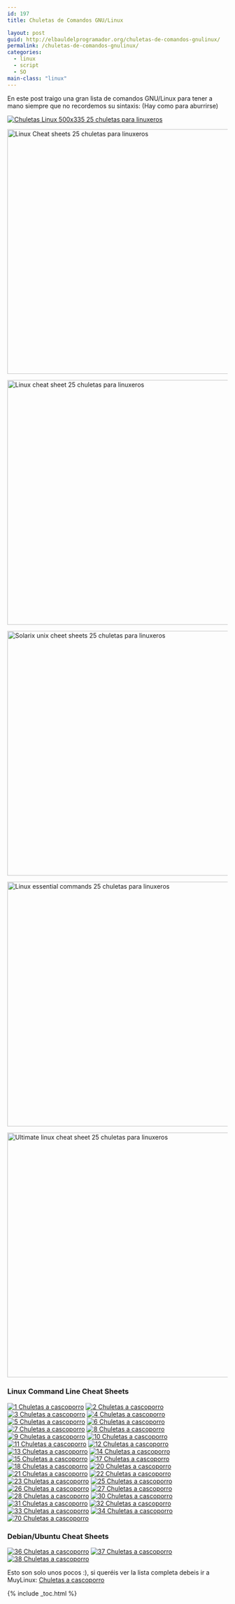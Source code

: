 ```yaml
---
id: 197
title: Chuletas de Comandos GNU/Linux

layout: post
guid: http://elbauldelprogramador.org/chuletas-de-comandos-gnulinux/
permalink: /chuletas-de-comandos-gnulinux/
categories:
  - linux
  - script
  - SO
main-class: "linux"
---
```

<div class="icoso">
</div>

En este post traigo una gran lista de comandos GNU/Linux para tener a mano siempre que no recordemos su sintaxis: (Hay como para aburrirse)


<!--ad-->

[<img  title="Chuletas Linux" src="http://www.muylinux.com/assets/img/2009/10/Chuletas-Linux-500x335.jpg" alt="Chuletas Linux 500x335 25 chuletas para linuxeros"  />][1]

<a href="http://files.fosswire.com/2007/08/fwunixref.pdf" target="_blank"><img class="aligncenter" style="width: 560px;" title="Linux Cheat Sheets" src="https://lh4.ggpht.com/_aVtbdMo1J34/SuF8zBeSIII/AAAAAAAACBk/KHhhymZj7LY/Linux-Cheat-sheets.png" alt="Linux Cheat sheets 25 chuletas para linuxeros" /></a>

<a href="http://www.digilife.be/quickreferences/QRC/The%20One%20Page%20Linux%20Manual.pdf" target="_blank"><img class="aligncenter" style="width: 560px;" title="Linux Cheat Sheets" src="https://lh3.ggpht.com/_aVtbdMo1J34/SuF9rZXMLtI/AAAAAAAACBw/0SciY4iDaM8/Linux-cheat-sheet.png" alt="Linux cheat sheet 25 chuletas para linuxeros" /></a>

<a href="http://www.rain.org/%7Emkummel/unix.html" target="_blank"><img class="aligncenter" style="width: 560px;" title="Unix Cheat Sheets" src="https://lh5.ggpht.com/_aVtbdMo1J34/SuF_Xub99yI/AAAAAAAACB4/sRCV9W6117o/Solarix-unix-cheet-sheets.png" alt="Solarix unix cheet sheets 25 chuletas para linuxeros" /></a>

<a href="http://www.unixguide.net/linux/linuxshortcuts.shtml" target="_blank"><img class="aligncenter" style="width: 560px;" title="Linux Shortcuts and Commands" src="https://lh4.ggpht.com/_aVtbdMo1J34/SuF_zgFYEAI/AAAAAAAACB8/21NeK1xc0fA/Linux-essential-commands.png" alt="Linux essential commands 25 chuletas para linuxeros" /></a>

<a href="http://www.tuxfiles.org/linuxhelp/linuxcommands.html" target="_blank"><img class="aligncenter" style="width: 560px;" title="Linux Cheat Sheets" src="https://lh4.ggpht.com/_aVtbdMo1J34/SuGAjso052I/AAAAAAAACCA/EzwoUoDstuE/Ultimate-linux-cheat-sheet.png" alt="Ultimate linux cheat sheet 25 chuletas para linuxeros" /></a></p>

### Linux Command Line Cheat Sheets

[![1 Chuletas a cascoporro][2]][3] [![2 Chuletas a cascoporro][4]][5] [![3 Chuletas a cascoporro][6]][7] [![4 Chuletas a cascoporro][8]][9] [![5 Chuletas a cascoporro][10]][11] [![6 Chuletas a cascoporro][12]][13] [![7 Chuletas a cascoporro][14]][15] [![8 Chuletas a cascoporro][16]][17] [![9 Chuletas a cascoporro][18]][19] [![10 Chuletas a cascoporro][20]][21] [![11 Chuletas a cascoporro][22]][23] [![12 Chuletas a cascoporro][24]][25] [![13 Chuletas a cascoporro][26]][27] [![14 Chuletas a cascoporro][28]][29] [![15 Chuletas a cascoporro][30]][31] [![17 Chuletas a cascoporro][32]][33] [![18 Chuletas a cascoporro][34]][35] [![20 Chuletas a cascoporro][36]][37] [![21 Chuletas a cascoporro][38]][39] [![22 Chuletas a cascoporro][40]][41] [![23 Chuletas a cascoporro][42]][43] [![25 Chuletas a cascoporro][44]][45] [![26 Chuletas a cascoporro][46]][47] [![27 Chuletas a cascoporro][48]][49] [![28 Chuletas a cascoporro][50]][51] [![30 Chuletas a cascoporro][52]][53] [![31 Chuletas a cascoporro][54]][55] [![32 Chuletas a cascoporro][56]][57] [![33 Chuletas a cascoporro][58]][59] [![34 Chuletas a cascoporro][60]][61] [![70 Chuletas a cascoporro][62]][63]

### Debian/Ubuntu Cheat Sheets

[![36 Chuletas a cascoporro][64]][65] [![37 Chuletas a cascoporro][66]][67] [![38 Chuletas a cascoporro][68]][69]

Esto son solo unos pocos :), si queréis ver la lista completa debeis ir a MuyLinux: [Chuletas a cascoporro][70]</p>



 [1]: http://www.muylinux.com/assets/img/2009/10/Chuletas-Linux.jpg
 [2]: http://www.scottklarr.com/media/cheatsheets/linux/1.jpg "Chuletas a cascoporro"
 [3]: http://columbia.edu/%7Ethl2102/linuxrefcard.pdf
 [4]: http://www.scottklarr.com/media/cheatsheets/linux/2.jpg "Chuletas a cascoporro"
 [5]: http://www.tuxfiles.org/linuxhelp/linuxcommands.html
 [6]: http://www.scottklarr.com/media/cheatsheets/linux/3.jpg "Chuletas a cascoporro"
 [7]: http://www.redhat.com/docs/manuals/linux/RHL-6.2-Manual/getting-started-guide/ch-doslinux.html
 [8]: http://www.scottklarr.com/media/cheatsheets/linux/4.jpg "Chuletas a cascoporro"
 [9]: http://theory.chem.umn.edu/%7Emayaan/command.html
 [10]: http://www.scottklarr.com/media/cheatsheets/linux/5.jpg "Chuletas a cascoporro"
 [11]: http://www.linuxhelp.net/guides/cheats/
 [12]: http://www.scottklarr.com/media/cheatsheets/linux/6.jpg "Chuletas a cascoporro"
 [13]: http://www.digilife.be/quickreferences/QRC/The%20One%20Page%20Linux%20Manual.pdf
 [14]: http://www.scottklarr.com/media/cheatsheets/linux/7.jpg "Chuletas a cascoporro"
 [15]: http://www.digilife.be/quickreferences/QRC/Linux%20Security%20Quick%20Reference%20Guide.pdf
 [16]: http://www.scottklarr.com/media/cheatsheets/linux/8.jpg "Chuletas a cascoporro"
 [17]: http://www.digilife.be/quickreferences/QRC/LINUX%20System%20Call%20Quick%20Reference.pdf
 [18]: http://www.scottklarr.com/media/cheatsheets/linux/9.jpg "Chuletas a cascoporro"
 [19]: http://www.digilife.be/quickreferences/QRC/LINUX%20Admin%20Quick%20Reference.pdf
 [20]: http://www.scottklarr.com/media/cheatsheets/linux/10.jpg "Chuletas a cascoporro"
 [21]: http://www.oreillynet.com/linux/cmd/
 [22]: http://www.scottklarr.com/media/cheatsheets/linux/11.jpg "Chuletas a cascoporro"
 [23]: http://wiki.typo3.org/index.php/Linux_cheat_sheet
 [24]: http://www.scottklarr.com/media/cheatsheets/linux/12.jpg "Chuletas a cascoporro"
 [25]: http://www.computerworld.com/action/article.do?command=viewArticleBasic&articleId=9030259
 [26]: http://www.scottklarr.com/media/cheatsheets/linux/13.jpg "Chuletas a cascoporro"
 [27]: http://danleff.net/downloads/linux/linux_quick_ref_card.pdf
 [28]: http://www.scottklarr.com/media/cheatsheets/linux/14.jpg "Chuletas a cascoporro"
 [29]: http://www.pixelbeat.org/cmdline.html
 [30]: http://www.scottklarr.com/media/cheatsheets/linux/15.jpg "Chuletas a cascoporro"
 [31]: http://www.gasmi.net/docs/tcp.html
 [32]: http://www.scottklarr.com/media/cheatsheets/linux/17.jpg "Chuletas a cascoporro"
 [33]: http://www.totse.com/en/technology/computer_technology/linuxcheatshee173936.html
 [34]: http://www.scottklarr.com/media/cheatsheets/linux/18.jpg "Chuletas a cascoporro"
 [35]: http://wiki.pentaho.org/display/%7Emlowery/Linux+Cheat+Sheet
 [36]: http://www.scottklarr.com/media/cheatsheets/linux/20.jpg "Chuletas a cascoporro"
 [37]: http://peterlombardo.wikidot.com/linux-cheat-sheet
 [38]: http://www.scottklarr.com/media/cheatsheets/linux/21.jpg "Chuletas a cascoporro"
 [39]: http://www.macdonald.egate.net/CompSci/linux.html
 [40]: http://www.scottklarr.com/media/cheatsheets/linux/22.jpg "Chuletas a cascoporro"
 [41]: http://www.plainblack.com/linux_cheat_sheet3
 [42]: http://www.scottklarr.com/media/cheatsheets/linux/23.jpg "Chuletas a cascoporro"
 [43]: http://mykde.net/CMS/index.php?option=com_content&task=view&id=13&Itemid=27
 [44]: http://www.scottklarr.com/media/cheatsheets/linux/25.jpg "Chuletas a cascoporro"
 [45]: http://www.ezlinuxadmin.com/?page_id=16
 [46]: http://www.scottklarr.com/media/cheatsheets/linux/26.jpg "Chuletas a cascoporro"
 [47]: http://ysgitdiary.blogspot.com/2007/09/linux-cheat-sheet.html
 [48]: http://www.scottklarr.com/media/cheatsheets/linux/27.jpg "Chuletas a cascoporro"
 [49]: http://www.voxforge.org/home/docs/linux-cheat-sheet
 [50]: http://www.scottklarr.com/media/cheatsheets/linux/28.jpg "Chuletas a cascoporro"
 [51]: http://www.xminc.com/linux/linuxcheatsheet.pdf
 [52]: http://www.scottklarr.com/media/cheatsheets/linux/30.jpg "Chuletas a cascoporro"
 [53]: http://invaleed.wordpress.com/2006/05/10/the-humble-linux-cheat-sheet/
 [54]: http://www.scottklarr.com/media/cheatsheets/linux/31.jpg "Chuletas a cascoporro"
 [55]: http://www.mikeoliveri.com/utils/shellcheatsheet.pdf
 [56]: http://www.scottklarr.com/media/cheatsheets/linux/32.jpg "Chuletas a cascoporro"
 [57]: http://www.asktheadmin.com/2007/06/ip-subnet-mask-quick-cheat-sheet.html
 [58]: http://www.scottklarr.com/media/cheatsheets/linux/33.jpg "Chuletas a cascoporro"
 [59]: http://www.localtech.us/cheat_sheet.htm
 [60]: http://www.scottklarr.com/media/cheatsheets/linux/34.jpg "Chuletas a cascoporro"
 [61]: http://martin.ankerl.com/2008/02/05/logical-volume-manager-cheatsheet/
 [62]: http://www.scottklarr.com/media/cheatsheets/linux/70.jpg "Chuletas a cascoporro"
 [63]: http://www.catonmat.net/blog/screen-terminal-emulator-cheat-sheet/
 [64]: http://www.scottklarr.com/media/cheatsheets/linux/36.jpg "Chuletas a cascoporro"
 [65]: http://www.soledadpenades.com/articles/ubuntu/ubuntu-linux-cheatsheet/
 [66]: http://www.scottklarr.com/media/cheatsheets/linux/37.jpg "Chuletas a cascoporro"
 [67]: http://people.debian.org/%7Edebacle/refcard/
 [68]: http://www.scottklarr.com/media/cheatsheets/linux/38.jpg "Chuletas a cascoporro"
 [69]: http://thesiblog.blogspot.com/2007/11/ubuntu-cheat-sheet-keyboard-shortcut.html
 [70]: http://www.muylinux.com/2009/12/17/chuletas-a-cascoporro/

{% include _toc.html %}
